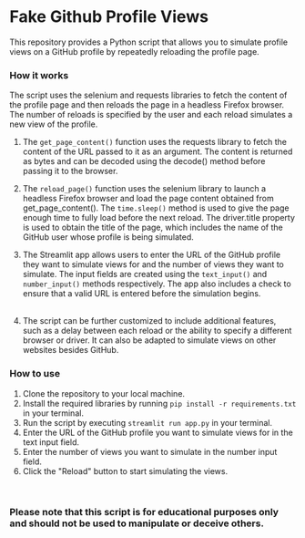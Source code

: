 # Fake Github Profile Views
This repository provides a Python script that allows you to simulate profile views on a GitHub profile by repeatedly reloading the profile page.
<br>
### How it works
The script uses the selenium and requests libraries to fetch the content of the profile page and then reloads the page in a headless Firefox browser. The number of reloads is specified by the user and each reload simulates a new view of the profile.<br>
1. The `get_page_content()` function uses the requests library to fetch the content of the URL passed to it as an argument. The content is returned as bytes and can be decoded using the decode() method before passing it to the browser.<br>

2. The `reload_page()` function uses the selenium library to launch a headless Firefox browser and load the page content obtained from get_page_content(). The `time.sleep()` method is used to give the page enough time to fully load before the next reload. The driver.title property is used to obtain the title of the page, which includes the name of the GitHub user whose profile is being simulated.<br>

3. The Streamlit app allows users to enter the URL of the GitHub profile they want to simulate views for and the number of views they want to simulate. The input fields are created using the `text_input()` and `number_input()` methods respectively. The app also includes a check to ensure that a valid URL is entered before the simulation begins.
<br><br>
4. The script can be further customized to include additional features, such as a delay between each reload or the ability to specify a different browser or driver. It can also be adapted to simulate views on other websites besides GitHub.<br>

### How to use <br>
1. Clone the repository to your local machine.<br>
2. Install the required libraries by running `pip install -r requirements.txt` in your terminal.<br>
3. Run the script by executing `streamlit run app.py` in your terminal.<br>
4. Enter the URL of the GitHub profile you want to simulate views for in the text input field.<br>
5. Enter the number of views you want to simulate in the number input field.<br>
5. Click the "Reload" button to start simulating the views.<br>
<br>

### Please note that this script is for educational purposes only and should not be used to manipulate or deceive others.
